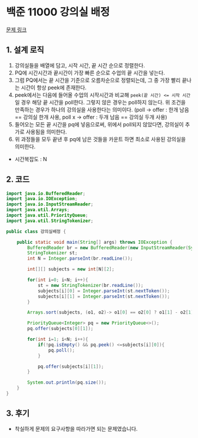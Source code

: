 # 백준 11000 강의실 배정

[문제 링크](https://www.acmicpc.net/problem/11000)

## 1. 설계 로직

1. 강의실들을 배열에 담고, 시작 시간, 끝 시간 순으로 정렬한다.
2. PQ에 시간시간과 끝시간이 가장 빠른 순으로 수업의 끝 시간을 넣는다.
3. 그럼 PQ에서는 끝 시간을 기준으로 오름차순으로 정렬되는데, 그 중 가장 빨리 끝나는 시간이 항상 peek에 존재한다.
4. peek에서는 다음에 들어올 수업의 시작시간과 비교해 `peek(끝 시간) <= 시작 시간` 일 경우 해당 끝 시간을 poll한다. 그렇지 않은 경우는 poll하지 않는다. 위 조건을 만족하는 경우가 하나의 강의실을 사용한다는 의미이다. (poll -> offer : 한개 남음 == 강의실 한개 사용, poll x -> offer : 두개 남음 == 강의실 두개 사용)
5. 들어오는 모든 끝 시간을 pq에 넣음으로써, 위에서 poll되지 않았다면, 강의실이 추가로 사용됨을 의미한다.
6. 위 과정들을 모두 끝낸 후 pq에 남은 것들을 카운트 하면 최소로 사용된 강의실을 의미한다.

- 시간복잡도 : N

## 2. 코드

```java
import java.io.BufferedReader;
import java.io.IOException;
import java.io.InputStreamReader;
import java.util.Arrays;
import java.util.PriorityQueue;
import java.util.StringTokenizer;

public class 강의실배정 {

    public static void main(String[] args) throws IOException {
        BufferedReader br = new BufferedReader(new InputStreamReader(System.in));
        StringTokenizer st;
        int N = Integer.parseInt(br.readLine());

        int[][] subjects = new int[N][2];

        for(int i=0; i<N; i++){
            st = new StringTokenizer(br.readLine());
            subjects[i][0] = Integer.parseInt(st.nextToken());
            subjects[i][1] = Integer.parseInt(st.nextToken());
        }

        Arrays.sort(subjects, (o1, o2)-> o1[0] == o2[0] ? o1[1] - o2[1] : o1[0] - o2[0]);

        PriorityQueue<Integer> pq = new PriorityQueue<>();
        pq.offer(subjects[0][1]);

        for(int i=1; i<N; i++){
            if(!pq.isEmpty() && pq.peek() <=subjects[i][0]){
                pq.poll();
            }

            pq.offer(subjects[i][1]);
        }

        System.out.println(pq.size());
    }
}


```

## 3. 후기

- 착실하게 문제의 요구사항을 따라가면 되는 문제였습니다.
